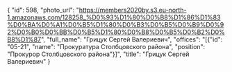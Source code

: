 {
    "id": 598,
    "photo_url": "https://members2020by.s3.eu-north-1.amazonaws.com/128258_%D0%93%D1%80%D0%B8%D1%86%D1%83%D0%BA%D0%A1%D0%B5%D1%80%D0%B3%D0%B5%D0%B9%D0%92%D0%B0%D0%BB%D0%B5%D1%80%D0%B8%D0%B5%D0%B2%D0%B8%D1%87",
    "full_name": "Грицук Сергей Валериевич",
    "offices": "[{\"id\": \"05-21\", \"name\": \"Прокуратура Столбцовского района\", \"position\": \"Прокурор Столбцовского района\"}]",
    "title": "Грицук Сергей Валериевич"
}